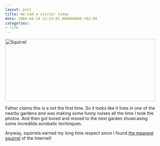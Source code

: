 ```yaml
---
layout: post
title: We had a visitor today
date: 2004-04-14 22:23:01.000000000 +02:00
categories:
- life
---
```

<img alt="Squirrel" src="https://content.rusiczki.net/blogpics/squirrel.jpg" width="490" height="205" border="0" class="image" />

Father claims this is a not the first time. So it looks like it lives in one of the nearby gardens and was making some funny noises all the time I took the photos. And then got bored and moved to the next garden showcasing some incredible acrobatic techniques.

Anyway, squirrels earned my long time respect since I found <a href="http://www.illwillpress.com/vault.html" title="Foamy!">the meanest squirrel</a> of the Internet!
